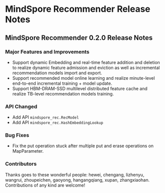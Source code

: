 # MindSpore Recommender Release Notes

## MindSpore Recommender 0.2.0 Release Notes

### Major Features and Improvements
- Support dynamic Embedding and real-time feature addition and deletion to realize dynamic feature admission and eviction as well as incremental recommendation models import and export.
- Support recommended model online learning and realize minute-level end-to-end incremental training + model update.
- Support HBM-DRAM-SSD multilevel distributed feature cache and realize TB-level recommendation models training.

### API Changed
- Add API `mindspore_rec.RecModel`
- Add API `mindspore_rec.HashEmbeddingLookup`

### Bug Fixes
- Fix the put operation stuck after multiple put and erase operations on MapParameter.

### Contributors
Thanks goes to these wonderful people:
hewei, chengang, lizhenyu, wangrui, zhoupeichen, gaoyong, hangangqiang, xupan, zhangxiaohan.
Contributions of any kind are welcome!
